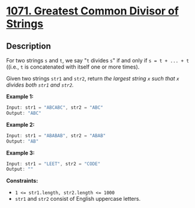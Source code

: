 # [1071. Greatest Common Divisor of Strings](https://leetcode.com/problems/greatest-common-divisor-of-strings/)

## Description

For two strings `s` and `t`, we say "`t` divides `s`" if and only if `s = t + ... + t` ((i.e., `t` is concatenated with itself one or more times).

Given two strings `str1` and `str2`, return _the largest string `x` such that `x` divides both `str1` and `str2`._

**Example 1:**

```go
Input: str1 = "ABCABC", str2 = "ABC"
Output: "ABC"
```

**Example 2:**

```go
Input: str1 = "ABABAB", str2 = "ABAB"
Output: "AB"
```

**Example 3:**
```go
Input: str1 = "LEET", str2 = "CODE"
Output: ""
```

**Constraints:**
* `1 <= str1.length, str2.length <= 1000`
* `str1` and `str2` consist of English uppercase letters.